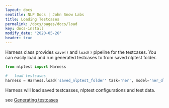 ```yaml
---
layout: docs
seotitle: NLP Docs | John Snow Labs
title: Loading Testcases
permalink: /docs/pages/docs/load
key: docs-install
modify_date: "2020-05-26"
header: true
---
```


<div class="main-docs" markdown="1"><div class="h3-box" markdown="1">

Harness class provides `save()` and `load()` pipeline for the testcases. You can easily load and run generated 
testcases to from saved nlptest folder.
      
```python
from nlptest import Harness

#   load testcases
harness = Harness.load('saved_nlptest_folder' task='ner', model='ner_dl_bert', hub='johnsnowlabs')
```

Harness will load saved testcasses, nlptest configurations and test data. 
 
see [Generating testcases](/docs/pages/docs/generate)

</div></div>